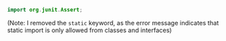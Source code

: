 ```java
import org.junit.Assert;
```
(Note: I removed the `static` keyword, as the error message indicates that static import is only allowed from classes and interfaces)